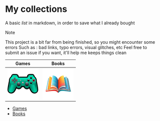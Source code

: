 # My collections 


A basic *list* in markdown, in order to save what I already bought

> [!NOTE]
> This project is a bit far from being finished, so you might encounter some errors
> Such as : bad links, typo errors, visual glitches, etc
> Feel free to submit an issue if you want, it'll help me keeps things clean


| Games | Books |
| --- | --- |
| [<img src="img/controller.png" width="100">](games/games.md)   | <a href="books/books.md"><img src="img/books.png" width="100"></a> | 



- [Games](games/games.md)
- [Books](books/books.md)
